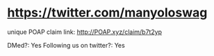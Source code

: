 # https://twitter.com/manyoloswag

unique POAP claim link: 
http://POAP.xyz/claim/b7t2yp

DMed?: Yes
Following us on twitter?: Yes